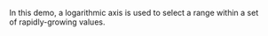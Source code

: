 In&nbsp;this demo, a&nbsp;logarithmic axis is&nbsp;used to&nbsp;select a&nbsp;range within a&nbsp;set of&nbsp;rapidly-growing values.
<!--split-->